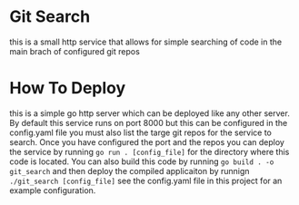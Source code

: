 # Git Search
this is a small http service that allows for simple searching of code in the main brach of configured git repos

# How To Deploy
this is a simple go http server which can be deployed like any other server.
By default this service runs on port 8000 but this can be configured in the config.yaml file
you must also list the targe git repos for the service to search.
Once you have configured the port and the repos you can deploy the service by running
```go run . [config_file]```
for the directory where this code is located.
You can also build this code by running ```go build . -o git_search``` and then deploy
the compiled applicaiton by runnign ```./git_search [config_file]```
see the config.yaml file in this project for an example configuration.